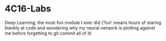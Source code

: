 # 4C16-Labs
Deep Learning, the most fun module I ever did ('fun' means hours of staring blankly at code and wondering why my neural network is plotting against me before forgetting to git commit all of it)
